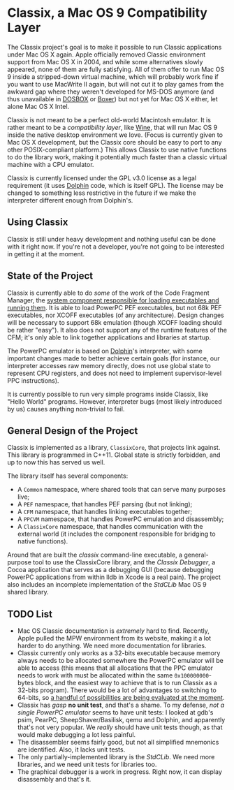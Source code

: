 Classix, a Mac OS 9 Compatibility Layer
=======================================

The Classix project's goal is to make it possible to run Classic applications
under Mac OS X again. Apple officially removed Classic environment support from
Mac OS X in 2004, and while some alternatives slowly appeared, none of them are
fully satisfying. All of them offer to run Mac OS 9 inside a stripped-down
virtual machine, which will probably work fine if you want to use MacWrite II
again, but will not cut it to play games from the awkward gap where they weren't
developed for MS-DOS anymore (and thus unavailable in [DOSBOX][1] or [Boxer][2])
but not yet for Mac OS X either, let alone Mac OS X Intel.

Classix is not meant to be a perfect old-world Macintosh emulator. It is rather
meant to be a _compatibility layer_, like [Wine][3], that will run Mac OS 9
inside the native desktop environment we love. (Focus is currently given to Mac
OS X development, but the Classix core should be easy to port to any other
POSIX-compliant platform.) This allows Classix to use native functions to do the
library work, making it potentially much faster than a classic virtual machine
with a CPU emulator.

Classix is currently licensed under the GPL v3.0 license as a legal requirement
(it uses [Dolphin][5] code, which is itself GPL). The license may be changed to
something less restrictive in the future if we make the interpreter different
enough from Dolphin's.

Using Classix
-------------

Classix is still under heavy development and nothing useful can be done with it
right now. If you're not a developer, you're not going to be interested in
getting it at the moment.

State of the Project
--------------------

Classix is currently able to do _some_ of the work of the Code Fragment Manager,
the [system component responsible for loading executables and running them][4].
It is able to load PowerPC PEF executables, but not 68k PEF executables, nor
XCOFF executables (of any architecture). Design changes will be necessary to
support 68k emulation (though XCOFF loading should be rather "easy"). It also
does not support any of the runtime features of the CFM; it's only able to link
together applications and libraries at startup.

The PowerPC emulator is based on [Dolphin][5]'s interpreter, with some important
changes made to better achieve certain goals (for instance, our interpreter
accesses raw memory directly, does not use global state to represent CPU
registers, and does not need to implement supervisor-level PPC instructions).

It is currently possible to run very simple programs inside Classix, like "Hello
World" programs. However, interpreter bugs (most likely introduced by us) causes
anything non-trivial to fail.

General Design of the Project
-----------------------------

Classix is implemented as a library, `ClassixCore`, that projects link against.
This library is programmed in C++11. Global state is strictly forbidden, and up
to now this has served us well.

The library itself has several components:

* A `Common` namespace, where shared tools that can serve many purposes live;
* A `PEF` namespace, that handles PEF parsing (but not linking);
* A `CFM` namespace, that handles linking executables together;
* A `PPCVM` namespace, that handles PowerPC emulation and disassembly;
* A `ClassixCore` namespace, that handles communication with the external world
  (it includes the component responsible for bridging to native functions).

Around that are built the _classix_ command-line executable, a general-purpose
tool to use the ClassixCore library, and the _Classix Debugger_, a Cocoa
application that serves as a debugging GUI (because debugging PowerPC
applications from within lldb in Xcode is a real pain). The project also
includes an incomplete implementation of the _StdCLib_ Mac OS 9 shared library.

TODO List
---------

* Mac OS Classic documentation is _extremely_ hard to find. Recently, Apple
  pulled the MPW environment from its website, making it a lot harder to do
  anything. We need more documentation for libraries.
* Classix currently only works as a 32-bits executable because memory always
  needs to be allocated somewhere the PowerPC emulator will be able to access
  (this means that all allocations that the PPC emulator needs to work with must
  be allocated within the same `0x100000000`-bytes block, and the easiest way to
  achieve that is to run Classix as a 32-bits program). There would be a lot of
  advantages to switching to 64-bits, so [a handful of possibilities are being
  evaluated at the moment][6].
* Classix has *gasp* __no unit test__, and that's a shame. To my defense, _not a
  single PowerPC emulator_ seems to have unit tests: I looked at gdb's psim,
  PearPC, SheepShaver/Basilisk, qemu and Dolphin, and apparently that's not
  very popular. We *really* should have unit tests though, as that would make
  debugging a lot less painful.
* The disassembler seems fairly good, but not all simplified mnemonics are
  identified. Also, it lacks unit tests.
* The only partially-implemented library is the _StdCLib_. We need more
  libraries, and we need unit tests for libraries too.
* The graphical debugger is a work in progress. Right now, it can display
  disassembly and that's it.

 [1]: http://www.dosbox.com/
 [2]: http://boxerapp.com/
 [3]: http://www.winehq.org/
 [4]: http://developer.apple.com/legacy/mac/library/documentation/mac/pdf/MacOS_RT_Architectures.pdf
 [5]: http://dolphin-emulator.com/
 [6]: http://stackoverflow.com/questions/13517396/how-can-i-ask-mac-os-to-allocate-memory-in-a-specific-address-range